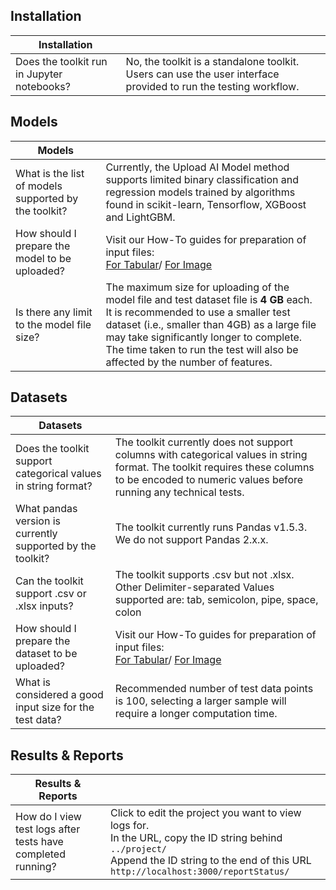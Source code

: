 ## Installation

| Installation   |               |
| -------------- | ------------- |
| Does the toolkit run in Jupyter notebooks? | No, the toolkit is a standalone toolkit. Users can use the user interface provided to run the testing workflow. |

## Models

| Models    |              |
| ----------| ------------ |
| What is the list of models supported by the toolkit? | Currently, the Upload AI Model method supports limited binary classification and regression models trained by algorithms found in scikit-learn, Tensorflow, XGBoost and LightGBM.  |
| How should I prepare the model to be uploaded?       | Visit our How-To guides for preparation of input files: <br> [For Tabular](../../getting-started/prepare-tabular/)/ [For Image](../../getting-started/prepare-image/) |
| Is there any limit to the model file size?           | The maximum size for uploading of the model file and test dataset file is **4 GB** each.<br/> It is recommended to use a smaller test dataset (i.e., smaller than 4GB) as a large file may take significantly longer to complete. The time taken to run the test will also be affected by the number of features. |

## Datasets

| Datasets                                                      |                                                                                                                                                                                                 |
| ------------------------------------------------------------- | ----------------------------------------------------------------------------------------------------------------------------------------------------------------------------------------------- |
| Does the toolkit support categorical values in string format? | The toolkit currently does not support columns with categorical values in string format. The toolkit requires these columns to be encoded to numeric values before running any technical tests. |
| What pandas version is currently supported by the toolkit?    | The toolkit currently runs Pandas v1.5.3. We do not support Pandas 2.x.x.  |
| Can the toolkit support .csv or .xlsx inputs?                 | The toolkit supports .csv but not .xlsx. Other Delimiter-separated Values supported are: tab, semicolon, pipe, space, colon |
| How should I prepare the dataset to be uploaded?              | Visit our How-To guides for preparation of input files: <br> [For Tabular](../../getting-started/prepare-tabular/)/ [For Image](../../getting-started/prepare-image/)            |
| What is considered a good input size for the test data?       | Recommended number of test data points is 100, selecting a larger sample will require a longer computation time.    |

## Results & Reports

| Results & Reports                                            |                    |
| ------------------------------------------------------------ | ------------------ |
| How do I view test logs after tests have completed running? | Click to edit the project you want to view logs for. <br> In the URL, copy the ID string behind `../project/`<br> Append the ID string to the end of this URL `http://localhost:3000/reportStatus/`|

